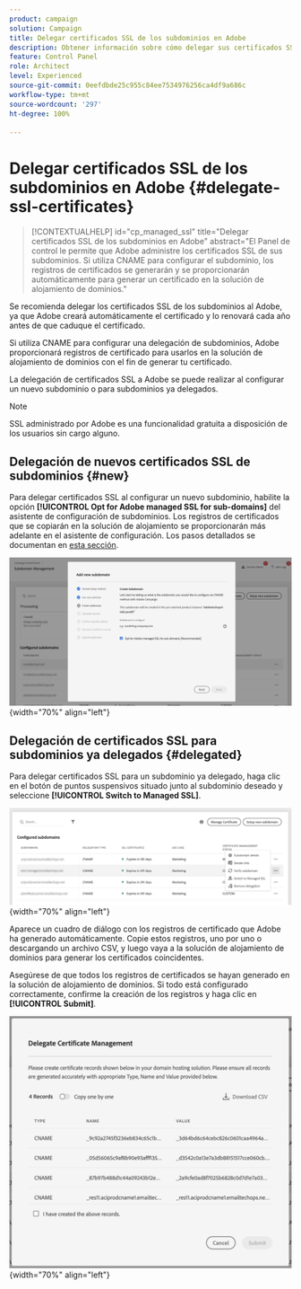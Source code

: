 ```yaml
---
product: campaign
solution: Campaign
title: Delegar certificados SSL de los subdominios en Adobe
description: Obtener información sobre cómo delegar sus certificados SSL de los subdominios a Adobe
feature: Control Panel
role: Architect
level: Experienced
source-git-commit: 0eefdbde25c955c84ee7534976256ca4df9a686c
workflow-type: tm+mt
source-wordcount: '297'
ht-degree: 100%

---
```


# Delegar certificados SSL de los subdominios en Adobe {#delegate-ssl-certificates}

>[!CONTEXTUALHELP]
>id="cp_managed_ssl"
>title="Delegar certificados SSL de los subdominios en Adobe"
>abstract="El Panel de control le permite que Adobe administre los certificados SSL de sus subdominios. Si utiliza CNAME para configurar el subdominio, los registros de certificados se generarán y se proporcionarán automáticamente para generar un certificado en la solución de alojamiento de dominios."

Se recomienda delegar los certificados SSL de los subdominios al Adobe, ya que Adobe creará automáticamente el certificado y lo renovará cada año antes de que caduque el certificado.

Si utiliza CNAME para configurar una delegación de subdominios, Adobe proporcionará registros de certificado para usarlos en la solución de alojamiento de dominios con el fin de generar tu certificado.

La delegación de certificados SSL a Adobe se puede realizar al configurar un nuevo subdominio o para subdominios ya delegados.

>[!NOTE]
>
>SSL administrado por Adobe es una funcionalidad gratuita a disposición de los usuarios sin cargo alguno.

## Delegación de nuevos certificados SSL de subdominios {#new}

Para delegar certificados SSL al configurar un nuevo subdominio, habilite la opción **[!UICONTROL Opt for Adobe managed SSL for sub-domains]** del asistente de configuración de subdominios. Los registros de certificados que se copiarán en la solución de alojamiento se proporcionarán más adelante en el asistente de configuración. Los pasos detallados se documentan en [esta sección](setting-up-new-subdomain.md).

![](assets/cname-adobe-managed.png){width="70%" align="left"}

## Delegación de certificados SSL para subdominios ya delegados {#delegated}

Para delegar certificados SSL para un subdominio ya delegado, haga clic en el botón de puntos suspensivos situado junto al subdominio deseado y seleccione **[!UICONTROL Switch to Managed SSL]**.

![](assets/delegate-ssl-list.png){width="70%" align="left"}

Aparece un cuadro de diálogo con los registros de certificado que Adobe ha generado automáticamente. Copie estos registros, uno por uno o descargando un archivo CSV, y luego vaya a la solución de alojamiento de dominios para generar los certificados coincidentes.

Asegúrese de que todos los registros de certificados se hayan generado en la solución de alojamiento de dominios. Si todo está configurado correctamente, confirme la creación de los registros y haga clic en **[!UICONTROL Submit]**.

![](assets/delegate-ssl.png){width="70%" align="left"}
